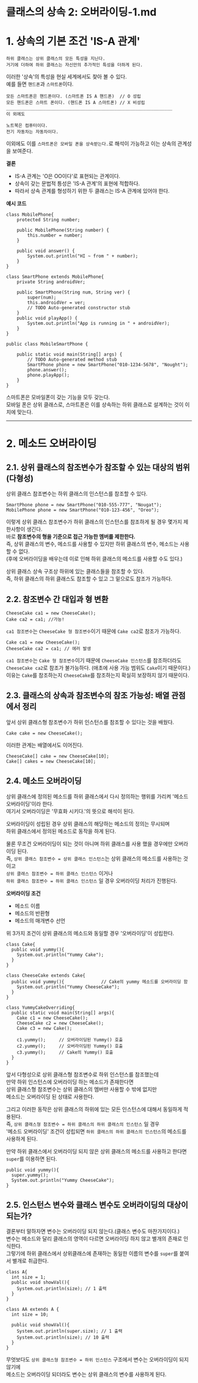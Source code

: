 클래스의 상속 2: 오버라이딩-1.md
=======================
# 1. 상속의 기본 조건 'IS-A 관계'
```
하위 클래스는 상위 클래스의 모든 특성을 지닌다.
거기에 더하여 하위 클래스는 자신만의 추가적인 특성을 더하게 된다.
```
이러한 '상속'의 특성을 현실 세계에서도 찾아 볼 수 있다.  
예를 들면 ```핸드폰```과 ```스마트폰```이다.
```
모든 스마트폰은 핸드폰이다. (스마트폰 IS A 핸드폰)  // O 성립
모든 핸드폰은 스마트 폰이다. (핸드폰 IS A 스마트폰) // X 비성립
_______________________________________________________________
이 외에도 

노트북은 컴퓨터이다.  
전기 자동차는 자동차이다.
```
이외에도 이를 ```스마트폰은 모바일 폰을 상속받는다.```로 해석이 가능하고 이는 상속의 관계성을 보여준다.  
   
**결론**
   
* IS-A 관계는 'O은 OO이다'로 표현되는 관계이다.    
* 상속이 갖는 문법적 틍성은 'IS-A 관계'의 표현에 적합하다.   
* 따라서 상속 관계를 형성하기 위한 두 클래스는 IS-A 관계에 있어야 한다.  
  
**예시 코드**
```
class MobilePhone{
	protected String number;
	
	public MobilePhone(String number) {
		this.number = number;
	}
	
	public void answer() {
		System.out.println("HI ~ from " + number);
	}
}

class SmartPhone extends MobilePhone{
	private String androidVer;
	
	public SmartPhone(String num, String ver) {
		super(num);
		this.androidVer = ver;
		// TODO Auto-generated constructor stub
	}
	public void playApp() {
		System.out.println("App is running in " + androidVer);
	}
}

public class MobileSmartPhone {

	public static void main(String[] args) {
		// TODO Auto-generated method stub
		SmartPhone phone = new SmartPhone("010-1234-5678", "Nought");
		phone.answer();
		phone.playApp();
	}
}
```
스마트폰은 모바일폰이 갖는 기능을 모두 갖는다.    
모바일 폰은 상위 클래스로, 스마트폰은 이를 상속하는 하위 클래스로 설계하는 것이 이치에 맞는다.     
     
***
# 2. 메소드 오버라이딩
## 2.1. 상위 클래스의 참조변수가 참조할 수 있는 대상의 범위(다형성)    
상위 클래스 참조변수는 하위 클래스의 인스턴스를 참조할 수 있다.        
```
SmartPhone phone = new SmartPhone("010-555-777", "Nougat");
MobilePhone phone = new SmartPhone("010-123-456", "Oreo");
```
이렇게 상위 클래스 참조변수가 하위 클래스의 인스턴스를 참조하게 될 경우 몇가지 제한사항이 생긴다.       
바로 **참조변수의 형을 기준으로 접근 가능한 멤버를 제한한다.**         
즉, 상위 클래스의 변수, 메소드를 사용할 수 있지만 하위 클래스의 변수, 메소드는 사용할 수 없다.        
(후에 오버라이딩을 배우는데 이로 인해 하위 클래스의 메소드를 사용할 수도 있다.)       
    
상위 클래스 상속 구조상 하위에 있는 클래스들을 참조할 수 있다.        
즉, 하위 클래스의 하위 클래스도 참조할 수 있고 그 밑으로도 참조가 가능하다.    
   
## 2.2. 참조변수 간 대입과 형 변환 
```
CheeseCake ca1 = new CheeseCake();
Cake ca2 = ca1; //가능!
```
```ca1 참조변수```는 ```CheeseCake 형 참조변수```이기 때문에 ```Cake ca2```로 참조가 가능하다.  
```
Cake ca1 = new CheeseCake();
CheeseCake ca2 = ca1; // 에러 발생
```
```ca1 참조변수```는 ```Cake 형 참조변수```이기 때문에 ```CheeseCake 인스턴스```를 참조하더라도    
```CheeseCake ca2```로 참조가 불가능하다. (애초에 사용 가능 범위도 ```Cake```이기 때문이다.)         
이유는 ```Cake```를 참조하는지 ```CheeseCake```를 참조하는지 확실히 보장하지 않기 때문이다.     
    
## 2.3. 클래스의 상속과 참조변수의 참조 가능성: 배열 관점에서 정리
앞서 상위 클래스형 참조변수가 하위 인스턴스를 참조할 수 있다는 것을 배웠다.
```
Cake cake = new CheeseCake();
```
이러한 관계는 배열에서도 이어진다.  
```
CheeseCake[] cake = new CheeseCake[10];
Cake[] cakes = new CheeseCake[10];
```
    
## 2.4. 메소드 오버라이딩
상위 클래스에 정의된 메소드를 하위 클래스에서 다시 정의하는 행위를 가리켜 '메소드 오버라이딩'이라 한다.     
여기서 오버라이딩은  '무효화 시키다.'의 뜻으로 해석이 된다.  
   
오버라이딩이 성립된 경우 상위 클래스의 해당하는 메소드의 정의는 무시되며  
하위 클래스에서 정의된 메소드로 동작을 하게 된다.   
  
물론 무조건 오버라이딩이 되는 것이 아니며 하위 클래스를 사용 했을 경우에만 오버라이딩 된다.      
즉, ```상위 클래스 참조변수 = 상위 클래스 인스턴스```는 상위 클래스의 메소드를 사용하는 것이고    
```상위 클래스 참조변수 = 하위 클래스 인스턴스``` 이거나         
```하위 클래스 참조변수 = 하위 클래스 인스턴스``` 일 경우 오버라이딩 처리가 진행된다.  

**오버라이딩 조건**      
      
* 메소드 이름   
* 메소드의 반환형   
* 메소드의 매개변수 선언    
     
위 3가지 조건이 상위 클래스의 메소드와 동일할 경우 '오버라이딩'이 성립한다.       
```
class Cake{
  public void yummy(){
    System.out.println("Yummy Cake");
  }
}

class CheeseCake extends Cake{
  public void yummy(){ 			    // Cake의 yummy 메소드를 오버라이딩 함
    System.out.println("Yummy CheeseCake"); 
  }	
}

class YummyCakeOverriding{
  public static void main(String[] args){
    Cake c1 = new CheeseCake();
    CheeseCake c2 = new CheeseCake();
    Cake c3 = new Cake();
    
    c1.yummy();		// 오버라이딩된 Yummy() 호출
    c2.yummy();		// 오버라이딩된 Yummy() 호출
    c3.yummy();		// Cake의 Yummy() 호출
  }
}
```
앞서 다형성으로 상위 클래스형 참조변수로 하위 인스턴스를 참조했는데   
만약 하위 인스턴스에 오버라이딩 하는 메소드가 존재한다면     
상위 클래스형 참조변수는 상위 클래스의 멤버만 사용할 수 밖에 없지만     
메소드는 오버라이딩 된 상태로 사용한다.        
       
그리고 이러한 동작은 상위 클래스의 하위에 있는 모든 인스턴스에 대해서 동일하게 적용된다.         
즉, ```상위 클래스형 참조변수 = 하위 클래스의 하위 클래스의 인스턴스``` 일 경우     
'메소드 오버라이딩' 조건이 성립되면 ```하위 클래스의 하위 클래스의 인스턴스```의 메소드를 사용하게 된다.      
       
만약 하위 클래스에서 오버라이딩 되지 않은 상위 클래스의 메소드를 사용하고 한다면 ```super```를 이용하면 된다.       
```
public void yummy(){
  super.yummy();
  System.out.println("Yummy CheeseCake");
}
```
  
## 2.5. 인스턴스 변수와 클래스 변수도 오버라이딩의 대상이 되는가?     
결론부터 말하자면 변수는 오버라이딩 되지 않는다.(클래스 변수도 마찬가지이다.)  
변수는 메소드와 달리 클래스의 영역이 다르면 오버라이딩 하지 않고 별개의 존재로 인식한다.   
그렇기에 하위 클래스에서 상위클래스에 존재하는 동일한 이름의 변수를 ```super```를 붙여서 별개로 취급한다.  
```
class A{
  int size = 1;
  public void showVal(){
    System.out.println(size); // 1 출력
  }
}

class AA extends A {
  int size = 10;

  public void showVal(){
    System.out.println(super.size); // 1 출력
    System.out.println(size); // 10 출력
  }
}
```
무엇보다도 ```상위 클래스형 참조변수 = 하위 인스턴스``` 구조에서 변수는 오버라이딩이 되지 않기에    
메소드는 오버라이딩 되더라도 변수는 상위 클래스의 변수를 사용하게 된다.     
